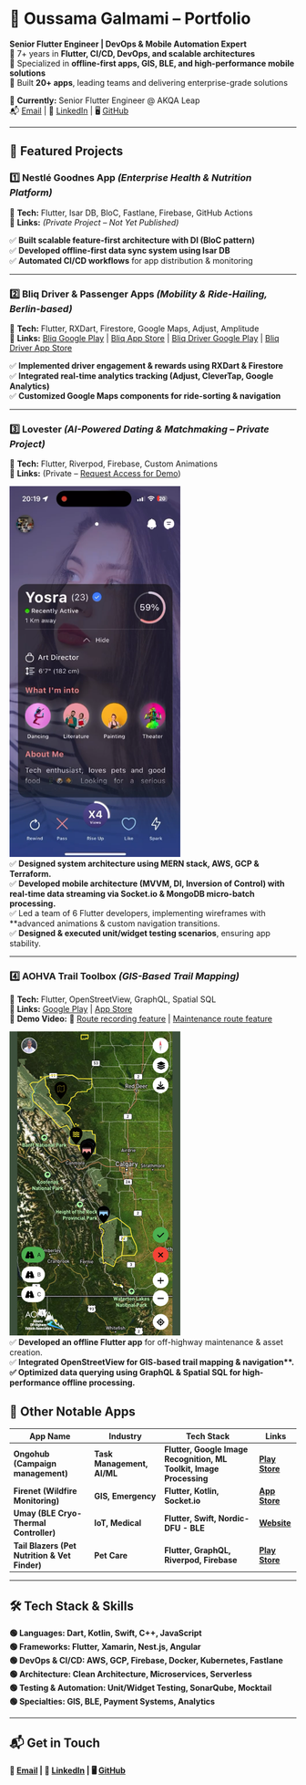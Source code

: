 # 🚀 Oussama Galmami – Portfolio  
**Senior Flutter Engineer | DevOps & Mobile Automation Expert**  
🔹 7+ years in **Flutter, CI/CD, DevOps, and scalable architectures**  
🔹 Specialized in **offline-first apps, GIS, BLE, and high-performance mobile solutions**  
🔹 Built **20+ apps**, leading teams and delivering enterprise-grade solutions  

📍 **Currently:** Senior Flutter Engineer @ AKQA Leap  
📬 [Email](mailto:oussama.galmami@gmail.com) | 🔗 [LinkedIn](https://www.linkedin.com/in/oussama-galmami-769a20108/) | 🖥 [GitHub](https://github.com/ousamagl)  

---

## 🎯 **Featured Projects**  

### **1️⃣ Nestlé Goodnes App** *(Enterprise Health & Nutrition Platform)*  
📱 **Tech:** Flutter, Isar DB, BloC, Fastlane, Firebase, GitHub Actions  
🔗 **Links:** *(Private Project – Not Yet Published)*  

✅ **Built scalable feature-first architecture with DI (BloC pattern)**  
✅ **Developed offline-first data sync system using Isar DB**  
✅ **Automated CI/CD workflows** for app distribution & monitoring  

---

### **2️⃣ Bliq Driver & Passenger Apps** *(Mobility & Ride-Hailing, Berlin-based)*  
📱 **Tech:** Flutter, RXDart, Firestore, Google Maps, Adjust, Amplitude  
🔗 **Links:** [Bliq Google Play](https://play.google.com/store/apps/details?id=ai.bliq.passenger) | [Bliq App Store](https://apps.apple.com/us/app/bliq-compare-save-on-rides/id6448750981?mt=8) | [Bliq Driver Google Play](https://play.google.com/store/apps/details?id=ai.bliq.ride) | [Bliq Driver App Store](https://apps.apple.com/us/app/bliq-driver-earn-more-money/id1481068175?mt=8)

✅ **Implemented driver engagement & rewards using RXDart & Firestore**  
✅ **Integrated real-time analytics tracking (Adjust, CleverTap, Google Analytics)**  
✅ **Customized Google Maps components for ride-sorting & navigation**  

---

### 3️⃣ **Lovester** *(AI-Powered Dating & Matchmaking – Private Project)*
📱 **Tech:** Flutter, Riverpod, Firebase, Custom Animations<br>
🔗 **Links:** (Private – [Request Access for Demo](https://drive.google.com/file/d/1TyIlsRDFzMESUA8WOEa-bif9-m5fCCmY/view?usp=sharing))<br>

<img src="assets/lovester.png" alt="Lovester App Screenshot" width="300"/>
<br>
✅ <b>Designed system architecture using MERN stack, AWS, GCP & Terraform.</b><br>
✅ <b>Developed mobile architecture (MVVM, DI, Inversion of Control) with real-time data streaming via Socket.io & MongoDB micro-batch processing.</b><br>
✅ Led a team of 6 Flutter developers, implementing wireframes with **advanced animations & custom navigation transitions</b>.<br>
✅ <b>Designed & executed unit/widget testing scenarios</b>, ensuring app stability.<br>

---

### 4️⃣ **AOHVA Trail Toolbox** *(GIS-Based Trail Mapping)*
📱 **Tech:** Flutter, OpenStreetView, GraphQL, Spatial SQL<br>
🔗 **Links:** [Google Play](https://play.google.com/store/apps/details?id=com.df.aohva) | [App Store](https://apps.apple.com/ca/app/aohva/id6472849992?platform=iphone)<br>
🎥 **Demo Video:** 🔗 [Route recording feature](https://vimeo.com/1016849583) | [Maintenance route feature](https://vimeo.com/1016849660)<br>

<img src="assets/aohva.png" alt="Aohva App Screenshot" width="300"/>
<br>
✅ <b>Developed an offline Flutter app</b> for off-highway maintenance & asset creation.<br>
✅ <b>Integrated OpenStreetView for GIS-based trail mapping & navigation**.<br>
✅ <b>Optimized data querying using GraphQL & Spatial SQL</b> for high-performance offline processing.<br>

## 📌 **Other Notable Apps**  
| **App Name**  | **Industry**  | **Tech Stack**  | **Links**  |  
|--------------|-------------|---------------|-----------|  
| Ongohub (Campaign management) | Task Management, AI/ML | Flutter, Google Image Recognition, ML Toolkit, Image Processing | [Play Store](https://play.google.com/store/apps/details?id=com.df.ongo) |  
| Firenet (Wildfire Monitoring) | GIS, Emergency | Flutter, Kotlin, Socket.io | [App Store](https://apps.apple.com/us/app/alberta-forestry-firenet/id6447320132?platform=iphone) |  
| Umay (BLE Cryo-Thermal Controller) | IoT, Medical | Flutter, Swift, Nordic-DFU - BLE | [Website](https://umay.rest/pages/discover-umay-rest) |  
| Tail Blazers (Pet Nutrition & Vet Finder) | Pet Care | Flutter, GraphQL, Riverpod, Firebase | [Play Store](https://play.google.com/store/apps/details?id=com.tailblazerspets) |  

---

## 🛠 **Tech Stack & Skills**  
🟢 **Languages:** Dart, Kotlin, Swift, C++, JavaScript  
🟢 **Frameworks:** Flutter, Xamarin, Nest.js, Angular  
🟢 **DevOps & CI/CD:** AWS, GCP, Firebase, Docker, Kubernetes, Fastlane  
🟢 **Architecture:** Clean Architecture, Microservices, Serverless  
🟢 **Testing & Automation:** Unit/Widget Testing, SonarQube, Mocktail  
🟢 **Specialties:** GIS, BLE, Payment Systems, Analytics  

---

## 📬 **Get in Touch**  
📩 [Email](mailto:oussama.galmami@gmail.com) | 🔗 [LinkedIn](https://www.linkedin.com/in/oussama-galmami) | 🖥 [GitHub](https://github.com/ousamagl)  
